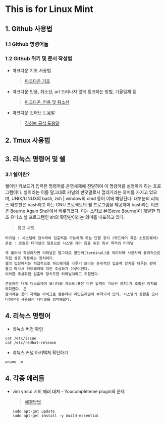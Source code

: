 
This is for Linux Mint
=========================

## 1. Github  사용법

### 1.1 Github 명령어들 

### 1.2 Github 위키 및 문서 작성법

* 마크다운 기초 사용법 

   > [마크다운 기초](<https://gist.github.com/ihoneymon/652be052a0727ad59601>)

* 마크다운 인용, 취소선, url 드러나지 않게 링크하는 방법, 기울임체 등 

   > [마크다운_인용 및 취소선 ](https://github.com/sejong-interface/Interface_Manual/wiki/Git-%EC%8B%9C%EC%9E%91%ED%95%98%EA%B8%B0%233-README.md-%ED%8C%8C%EC%9D%BC-%EC%9E%91%EC%84%B1%ED%95%98%EA%B8%B0!)

* 마크다운 깃허브 도움말

   > [깃허브 공식 도움말](https://help.github.com/articles/basic-writing-and-formatting-syntax/)


## 2. Tmux 사용법 


## 3. 리눅스 명령어 및 쉘 

### 3.1 쉘이란?

쉘이란 키보드가 입력한 명령어를 운영체제에 전달하여 이 명령어를 실행하게 하는 프로그램이다. 
쉘이라는 이름 말그대로 커널의 반댓말로서 껍데기라는 의미를 가지고 있으며, UNIX/LINUX의 bash, zsh | window의 cmd 등이 이에 해당된다.
대부분의 리눅스 배포판은 bash라고 하는 GNU 프로젝트의 쉘 프로그램을 제공하며 bash라는 이름은 Bourne Again Shell에서 비롯되었다.
이는 스티브 본(Steve Bourne)이 개발한 최초 유닉스 쉘 프로그램인 sh의 확장판이라는 의미를 내포하고 있다.

 > 참고 사항
   ```
   터미널 : 시스템에 접속하여 입출력을 가능하게 하는 단말 장치 (하드웨어 혹은 소프트웨어)
   콘솔 : 콘솔은 터미널의 일종으로 시스템 제어 등을 위한 특수 목적의 터미널 
   
   즉 풀어서 작성하자면 터미널은 말그대로 말단의(terminal)을 의미하며 사용자와 물리적으로 직접 상호 작용하는 장치이다.
   쉘의 입장에서는 직접적으로 하드웨어를 다루기 보다는 논리적인 입출력 장치를 다루는 편이 좋고 따라서 하드웨어에 대한 추상화가 이루어진다.
   이러한 추상화된 입출력 장치또한 터미널이라고 지칭한다. 
   
   콘솔이란 대개 디스플레이 모니터와 키보드(혹은 다른 입력이 가능한 장치)가 조합된 장치를 의미한다. 콘
   솔이라는 용어 자체는 마이크로 컴퓨터나 메인프레임에 부착되어 있어, 시스템의 상황을 모니터하는데 사용되는 터미널을 의미해왔다.
   
   ```

## 4. 리눅스 명령어

* 리눅스 버전 확인 
```
cat /etc/issue 
cat /etc/redhat-release 
```
* 리눅스 커널 아키텍쳐 확인하기
```
uname -m 
```
## 4. 각종 에러들

* vim ymcd 서버 에러 대처 - Youcompleteme plugin의 문제
  > [해결방법](https://stackoverflow.com/questions/31421327/cmake-cxx-compiler-broken-while-compiling-with-cmake)
  ```
  sudo apt-get update
  sudo apt-get install -y build-essential
  ```
